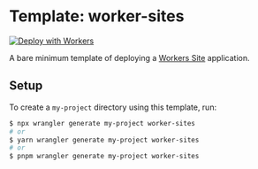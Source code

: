 # Template: worker-sites

[![Deploy with Workers](https://deploy.workers.cloudflare.com/button)](https://deploy.workers.cloudflare.com/?url=https://github.com/cloudflare/workers-sdk/tree/main/templates/worker-sites)

A bare minimum template of deploying a [Workers Site](https://developers.cloudflare.com/workers/platform/sites/) application.

## Setup

To create a `my-project` directory using this template, run:

```sh
$ npx wrangler generate my-project worker-sites
# or
$ yarn wrangler generate my-project worker-sites
# or
$ pnpm wrangler generate my-project worker-sites
```
